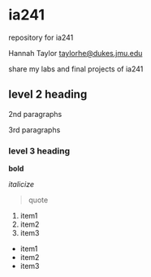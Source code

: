 # ia241
repository for ia241

Hannah Taylor
taylorhe@dukes.jmu.edu

share my labs and final projects of ia241 

## level 2 heading

2nd paragraphs 

3rd paragraphs 

### level 3 heading 

**bold**

*italicize*

> quote

1. item1
2. item2
3. item3

* item1
* item2
* item3
